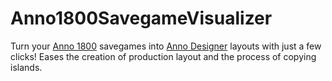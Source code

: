 # Anno1800SavegameVisualizer
Turn your [Anno 1800](https://www.ubisoft.com/de-de/game/anno-1800/) savegames into [Anno Designer](https://github.com/AnnoDesigner/anno-designer) layouts with just a few clicks! Eases the creation of production layout and the process of copying islands.
